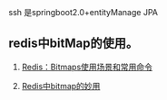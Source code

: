 ssh 是springboot2.0+entityManage JPA


## redis中bitMap的使用。

1. [Redis：Bitmaps使用场景和常用命令](https://blog.csdn.net/fly910905/article/details/79175590)

2. [Redis中bitmap的妙用](https://segmentfault.com/a/1190000008188655)

